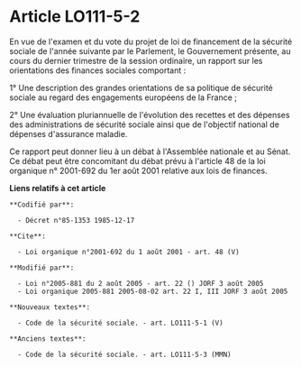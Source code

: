 # Article LO111-5-2

En vue de l'examen et du vote du projet de loi de financement de la sécurité sociale de l'année suivante par le Parlement, le
Gouvernement présente, au cours du dernier trimestre de la session ordinaire, un rapport sur les orientations des finances
sociales comportant :

1° Une description des grandes orientations de sa politique de sécurité sociale au regard des engagements européens de la
France ;

2° Une évaluation pluriannuelle de l'évolution des recettes et des dépenses des administrations de sécurité sociale ainsi que
de l'objectif national de dépenses d'assurance maladie.

Ce rapport peut donner lieu à un débat à l'Assemblée nationale et au Sénat. Ce débat peut être concomitant du débat prévu à
l'article 48 de la loi organique n° 2001-692 du 1er août 2001 relative aux lois de finances.

**Liens relatifs à cet article**

	**Codifié par**:

	  - Décret n°85-1353 1985-12-17

	**Cite**:

	  - Loi organique n°2001-692 du 1 août 2001 - art. 48 (V)

	**Modifié par**:

	  - Loi n°2005-881 du 2 août 2005 - art. 22 () JORF 3 août 2005
	  - Loi organique 2005-881 2005-08-02 art. 22 I, III JORF 3 août 2005

	**Nouveaux textes**:

	  - Code de la sécurité sociale. - art. LO111-5-1 (V)

	**Anciens textes**:

	  - Code de la sécurité sociale. - art. LO111-5-3 (MMN)
